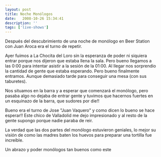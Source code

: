```yaml
---
layout: post
title: Noche Monólogos
date:   2008-10-26 15:34:41
description: ''
tags: ['live-shows']
---
```


Después del descubrimiento de una noche de monólogo en Beer Station con Juan Aroca era el turno de repetir.

Ayer fuímos a La Chocita del Loro sin la esperanza de poder ni siquiera entrar porque nos dijeron que estaba llena la sala. Pero bueno llegamos a las 0:00 para intentar asistir a la sesión de la 01:00. Al llegar nos sorprendio la cantidad de gente que estaba esperando. Pero bueno finalmente entramos. Aunque demasiado tarde para conseguir una mesa (con sus taburetes).

Nos situamos en la barra y a esperar que comenzará el monólogo, pero pasaba algo no dejaba de entrar gente y tuvimos que hacernos fuertes en un esquinazo de la barra, que sudores por die!!

Bueno era el turno de Jose "Juan Vaquero" y como dicen lo bueno se hace esperar!! Este chico de Valladolid me dejo impresionado y al resto de la gente supongo porque nadie paraba de reir.

La  verdad que las dos partes del monólogo estuvieron geniales, lo mejor su visión de como las madres baten los huevos para preparar una tortilla fue increíble.

Un abrazo y poder monólogos tan buenos como este
